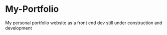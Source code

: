 # My-Portfolio
My personal portfolio website as a front end dev still under construction and development
